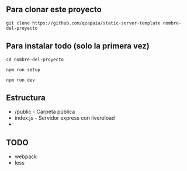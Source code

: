 ## Para clonar este proyecto
```git clone https://github.com/qzapaia/static-server-template nombre-del-proyecto```

## Para instalar todo (solo la primera vez)

```cd nombre-del-proyecto```

```npm run setup```

```npm run dev```

## Estructura
  - /public - Carpeta pública
  - index.js - Servidor express con livereload
  -

## TODO
- webpack
- less
